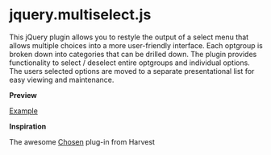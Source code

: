 # jquery.multiselect.js #

This jQuery plugin allows you to restyle the output of a select menu that allows multiple choices into a more user-friendly interface.  Each optgroup is broken down into categories that can be drilled down.  The plugin provides functionality to select / deselect entire optgroups and individual options.  The users selected options are moved to a separate presentational list for easy viewing and maintenance.

**Preview**

[Example](http://jsbin.com/uzamun/)

**Inspiration**

The awesome [Chosen](https://github.com/harvesthq/chosen) plug-in from Harvest